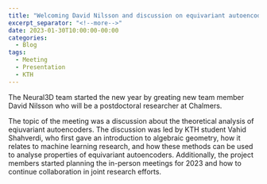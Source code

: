 ```yaml
---
title: "Welcoming David Nilsson and discussion on equivariant autoencoders"
excerpt_separator: "<!--more-->"
date: 2023-01-30T10:00:00-00:00
categories:
  - Blog
tags:
  - Meeting
  - Presentation
  - KTH
---
```

The Neural3D team started the new year by greating new team member David Nilsson who will be a postdoctoral researcher at Chalmers.
<!--more-->
The topic of the meeting was a discussion about the theoretical analysis of eqiuvariant autoencoders.
The discussion was led by KTH student Vahid Shahverdi, who first gave an introduction to algebraic geometry, how it relates to machine learning research, and how these methods can be used to analyse properties of equivariant autoencoders.
Additionally, the project members started planning the in-person meetings for 2023 and how to continue collaboration in joint research efforts.